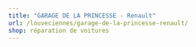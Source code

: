 ```yaml
---
title: "GARAGE DE LA PRINCESSE - Renault"
url: /louveciennes/garage-de-la-princesse-renault/
shop: réparation de voitures
---
```

